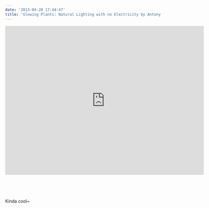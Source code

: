 ```yaml
---
date: '2013-04-28 17:44:47'
title: 'Glowing Plants: Natural Lighting with no Electricity by Antony Evans'
---
```


<iframe frameborder="0" height="480" src="http://www.kickstarter.com/projects/antonyevans/glowing-plants-natural-lighting-with-no-electricit/widget/video.html" width="640"></iframe>

 

 

Kinda cool~


